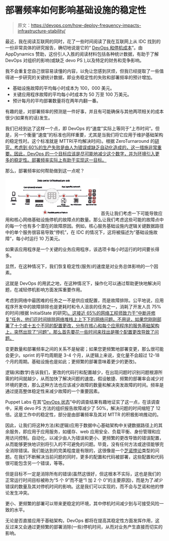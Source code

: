 # 部署频率如何影响基础设施的稳定性

> 原文：<https://devops.com/how-deploy-frequency-impacts-infrastructure-stability/>

最近，我在阅读互联网的同时，花了一些时间阅读了我在互联网上从 IDC 找到的一份非常具体的研究报告，确切地说是它的“ [DevOps 和停机成本](https://t.co/SV8uiN5J3G)”。由 AppDynamics 赞助，这份引人入胜的阅读材料包括各种统计数据，有助于了解 DevOps 对组织的影响(或缺乏 devo PS ),以及特定的财务和竞争影响。

我不会重复您自己很容易读懂的内容，以免让您感到厌烦，但我已经提取了一些值得进一步研究的关键统计数据，即业务稳定性的失败和部署频率的预计增加。

*   基础设施故障的平均每小时成本为 100，000 美元。
*   关键应用程序故障的平均每小时成本为 50 万至 100 万美元。
*   预计每月的平均部署数量将在两年内翻一番。

有趣的是，对部署频率的预测是一件好事，并且有可能确保与其他两项相关的成本很少(如果有的话)发生。

我们已经到达了这样一个点，即 DevOps 的“速度”实际上等同于“上市时间”。但是，另一个衡量“速度”的标准也同样重要，尤其是当我们将它应用于维护基础架构的稳定性时。这个标准就是 MTTR(平均解决时间)。根据 ZeroTurnaround 的[研究，考虑到 60%的生产失败是由人为错误或缺乏自动化造成的，这一措施非常重要。因此，DevOps 的一个目标应该是尽可能地减少这个数字，并为环境引入更多的稳定性。部署频率实际上有助于实现这一目标。](http://zeroturnaround.com/rebellabs/download/?token=80eb432c1d5edfc886f91ad2169c139196a99127)

那么，部署频率如何帮助做到这一点呢？

[![possible points of failure](img/bdbb9e003dae787f5739aaa58c946041.png)](https://devops.com/wp-content/uploads/2015/02/possible-points-of-failure.png) 首先让我们考虑一下可能导致应用和核心网络基础设施停机的故障点的数量。那么让我们考虑这些可能的故障点中的每一个也有多个潜在的故障原因。例如，核心服务基础设施内逻辑关键数据路径中的单个服务很容易导致“停机”，在 IDC 的情况下，这将被描述为“基础设施故障”，每小时运行 10 万美元。

如果该应用程序是一个关键的业务应用程序，该选项卡每小时运行的时间要长得多。

显然，在这种情况下，我们恢复稳定性(服务)的速度是对业务总体影响的一个因素。

这就是 DevOps 的用武之地，在这种情况下，操作化可以通过帮助更快地解决问题，在减轻停机影响方面发挥重要作用。

考虑到网络中最困难的任务之一不是供应或配置，而是故障排除。公平地说，应用程序开发中的故障排除也是更耗时和令人沮丧的任务之一，消耗了开发人员 75%的时间(根据 InitialState 的研究[)。这接近 65%的网络工程师致力于“中断并修复”任务，他们花时间排除网络堆栈上上下下的网络问题。不用说，如果您刚刚部署了十个或十五个不同的配置更改，分布在核心和每个应用程序的服务基础架构上，突然出现了“问题”，那么首先要花一些时间来找出是哪个配置更改导致了问题。](http://blog.initialstate.com/what-engineers-and-developers-do/)

变更数量和部署频率之间的关系不是秘密；如果您更频繁地部署变更，那么很可能会更少。sprint 的平均周期是 3-4 个月，从逻辑上来说，变化量不会超过 12-18 个月的周期。基础设施也是如此；更频繁的部署意味着更少的更改)。

逻辑(和数学)告诉我们，更改的代码行和配置越少，在出现问题时识别问题根源所需的时间就越少，从而加快了解决问题的速度。假设敏捷、频繁的部署率会减少对环境的更改，那么这种方法也应该减少故障的数量和解决突发故障的时间。频率是通过提高整体稳定性来减少故障的一个重要因素。

Puppet Labs 在其“[DevOps 状态](https://puppetlabs.com/wp-content/uploads/2013/03/2013-state-of-devops-report.pdf)”中的调查结果有趣地证实了这一点，在该调查中，采用 devo PS 方法的组织报告故障减少了 50%，解决问题的时间缩短了 12 倍。这是工作中的稳定性，部分是由部署频率及其对 MTTR 的积极影响推动的。

因此，让我们将这种方法(和逻辑)应用于数据中心基础架构中关键数据路径上的其余服务，即应用于应用服务，如缓存、web 应用安全、负载平衡、身份管理和应用访问控制。自动化，以减少由人为错误和更小、更频繁的更改导致的错误配置，从而能够更快地识别将引入的不可避免的问题。毕竟，没有任何方法或途径能够完全消除错误。我们能达到的完美程度是有限的，这很像是一个[芝诺悖论](http://platonicrealms.com/encyclopedia/zenos-paradox-of-the-tortoise-and-achilles)类型的问题。在我们不断解决当前问题的同时，更多的配置和代码被部署，这些配置和代码很可能包含另一个错误，等等。

但是目标不一定是消除所有的错误(虽然这很好，但这根本不实际，这也是我们的正常运行时间目标被称为“5 个 9”而不是“1 加 2 个 0”的主要原因)，而是为了*减少*错误的数量及其对停机时间的影响。这是我们可以实现的，而不会与芝诺和他的悖论发生冲突。

更小、更频繁的部署可以带来更稳定的环境，其中停机时间减少到与可接受风险一致的水平。

无论是否直接应用于基础架构，DevOps 都将在提高其稳定性方面发挥作用，这反过来又会通过更频繁的部署消除(一些)停机时间，从而对业务产生直接而切实的影响。